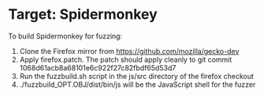 # Target: Spidermonkey

To build Spidermonkey for fuzzing:

1. Clone the Firefox mirror from https://github.com/mozilla/gecko-dev
2. Apply firefox.patch. The patch should apply cleanly to git commit 1068d61acb8a68101e6c922f27c82fbdf65d53d7
3. Run the fuzzbuild.sh script in the js/src directory of the firefox checkout
4. ./fuzzbuild_OPT.OBJ/dist/bin/js will be the JavaScript shell for the fuzzer
